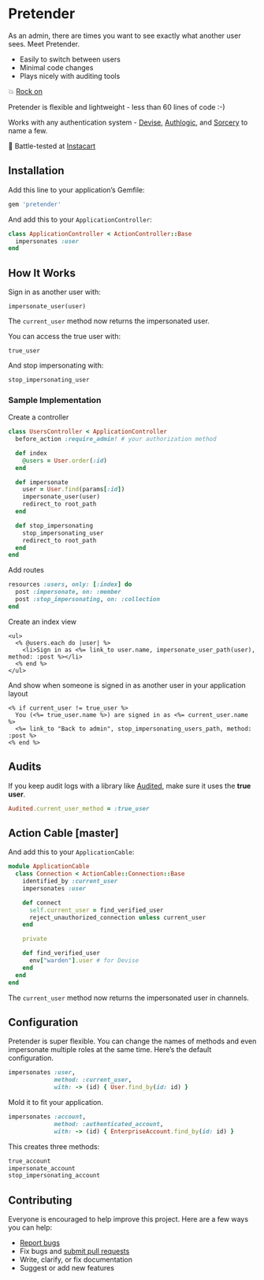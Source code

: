# Pretender

As an admin, there are times you want to see exactly what another user sees.  Meet Pretender.

- Easily to switch between users
- Minimal code changes
- Plays nicely with auditing tools

:boom: [Rock on](https://www.youtube.com/watch?v=SBjQ9tuuTJQ)

Pretender is flexible and lightweight - less than 60 lines of code :-)

Works with any authentication system - [Devise](https://github.com/plataformatec/devise), [Authlogic](https://github.com/binarylogic/authlogic), and [Sorcery](https://github.com/Sorcery/sorcery) to name a few.

:tangerine: Battle-tested at [Instacart](https://www.instacart.com/opensource)

## Installation

Add this line to your application’s Gemfile:

```ruby
gem 'pretender'
```

And add this to your `ApplicationController`:

```ruby
class ApplicationController < ActionController::Base
  impersonates :user
end
```

## How It Works

Sign in as another user with:

```
impersonate_user(user)
```

The `current_user` method now returns the impersonated user.

You can access the true user with:

```
true_user
```

And stop impersonating with:

```ruby
stop_impersonating_user
```

### Sample Implementation

Create a controller

```ruby
class UsersController < ApplicationController
  before_action :require_admin! # your authorization method

  def index
    @users = User.order(:id)
  end

  def impersonate
    user = User.find(params[:id])
    impersonate_user(user)
    redirect_to root_path
  end

  def stop_impersonating
    stop_impersonating_user
    redirect_to root_path
  end
end
```

Add routes

```ruby
resources :users, only: [:index] do
  post :impersonate, on: :member
  post :stop_impersonating, on: :collection
end
```

Create an index view

```erb
<ul>
  <% @users.each do |user| %>
    <li>Sign in as <%= link_to user.name, impersonate_user_path(user), method: :post %></li>
  <% end %>
</ul>
```

And show when someone is signed in as another user in your application layout

```erb
<% if current_user != true_user %>
  You (<%= true_user.name %>) are signed in as <%= current_user.name %>
  <%= link_to "Back to admin", stop_impersonating_users_path, method: :post %>
<% end %>
```

## Audits

If you keep audit logs with a library like [Audited](https://github.com/collectiveidea/audited), make sure it uses the **true user**.

```ruby
Audited.current_user_method = :true_user
```

## Action Cable [master]

And add this to your `ApplicationCable`:

```ruby
module ApplicationCable
  class Connection < ActionCable::Connection::Base
    identified_by :current_user
    impersonates :user

    def connect
      self.current_user = find_verified_user
      reject_unauthorized_connection unless current_user
    end

    private

    def find_verified_user
      env["warden"].user # for Devise
    end
  end
end
```

The `current_user` method now returns the impersonated user in channels.

## Configuration

Pretender is super flexible.  You can change the names of methods and even impersonate multiple roles at the same time.  Here’s the default configuration.

```ruby
impersonates :user,
             method: :current_user,
             with: -> (id) { User.find_by(id: id) }
```

Mold it to fit your application.

```ruby
impersonates :account,
             method: :authenticated_account,
             with: -> (id) { EnterpriseAccount.find_by(id: id) }
```

This creates three methods:

```ruby
true_account
impersonate_account
stop_impersonating_account
```

## Contributing

Everyone is encouraged to help improve this project. Here are a few ways you can help:

- [Report bugs](https://github.com/ankane/pretender/issues)
- Fix bugs and [submit pull requests](https://github.com/ankane/pretender/pulls)
- Write, clarify, or fix documentation
- Suggest or add new features
